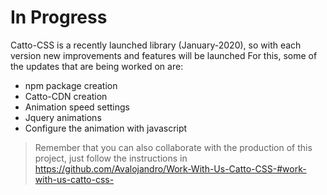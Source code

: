 # In Progress

Catto-CSS is a recently launched library (January-2020), so with each version new improvements and features will be launched
For this, some of the updates that are being worked on are:

 - npm package creation 
 - Catto-CDN creation 
 - Animation speed settings
 - Jquery animations
 - Configure the animation with javascript

>Remember that you can also collaborate with the production of this project, just follow the instructions in https://github.com/Avalojandro/Work-With-Us-Catto-CSS-#work-with-us-catto-css-
